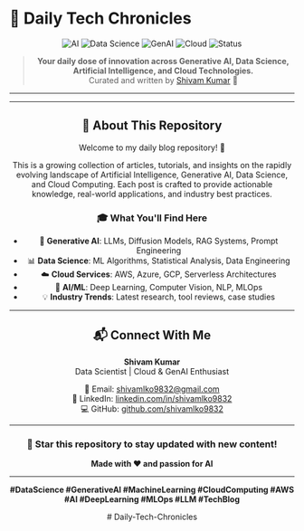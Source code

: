 # 🧠 Daily Tech Chronicles

<div align="center">

![AI](https://img.shields.io/badge/AI-FF6F00?style=for-the-badge&logo=tensorflow&logoColor=white)
![Data Science](https://img.shields.io/badge/Data_Science-3776AB?style=for-the-badge&logo=python&logoColor=white)
![GenAI](https://img.shields.io/badge/GenAI-412991?style=for-the-badge&logo=openai&logoColor=white)
![Cloud](https://img.shields.io/badge/Cloud-FF9900?style=for-the-badge&logo=amazonaws&logoColor=white)
![Status](https://img.shields.io/badge/Status-Active-brightgreen?style=for-the-badge)


> **Your daily dose of innovation across Generative AI, Data Science, Artificial Intelligence, and Cloud Technologies.**  
> Curated and written by [Shivam Kumar](https://github.com/shivamlko9832) 🚀

---



---

## 🎯 About This Repository

Welcome to my daily blog repository! 🚀

This is a growing collection of articles, tutorials, and insights on the rapidly evolving landscape of Artificial Intelligence, Generative AI, Data Science, and Cloud Computing. Each post is crafted to provide actionable knowledge, real-world applications, and industry best practices.

### 🎓 What You'll Find Here

- 🤖 **Generative AI**: LLMs, Diffusion Models, RAG Systems, Prompt Engineering
- 📊 **Data Science**: ML Algorithms, Statistical Analysis, Data Engineering
- ☁️ **Cloud Services**: AWS, Azure, GCP, Serverless Architectures
- 🧠 **AI/ML**: Deep Learning, Computer Vision, NLP, MLOps
- 💡 **Industry Trends**: Latest research, tool reviews, case studies

---

## 📬 Connect With Me

**Shivam Kumar**  
Data Scientist | Cloud & GenAI Enthusiast

📧 Email: [shivamlko9832@gmail.com](mailto:shivamlko9832@gmail.com)  
🔗 LinkedIn: [linkedin.com/in/shivamlko9832](https://linkedin.com/in/shivamlko9832)  
💻 GitHub: [github.com/shivamlko9832](https://github.com/shivamlko9832)

---

<div align="center">

### 🌟 Star this repository to stay updated with new content!

**Made with ❤️ and passion for AI**

---

**#DataScience #GenerativeAI #MachineLearning #CloudComputing #AWS #AI #DeepLearning #MLOps #LLM #TechBlog**

</div>#   D a i l y - T e c h - C h r o n i c l e s 
 
 
